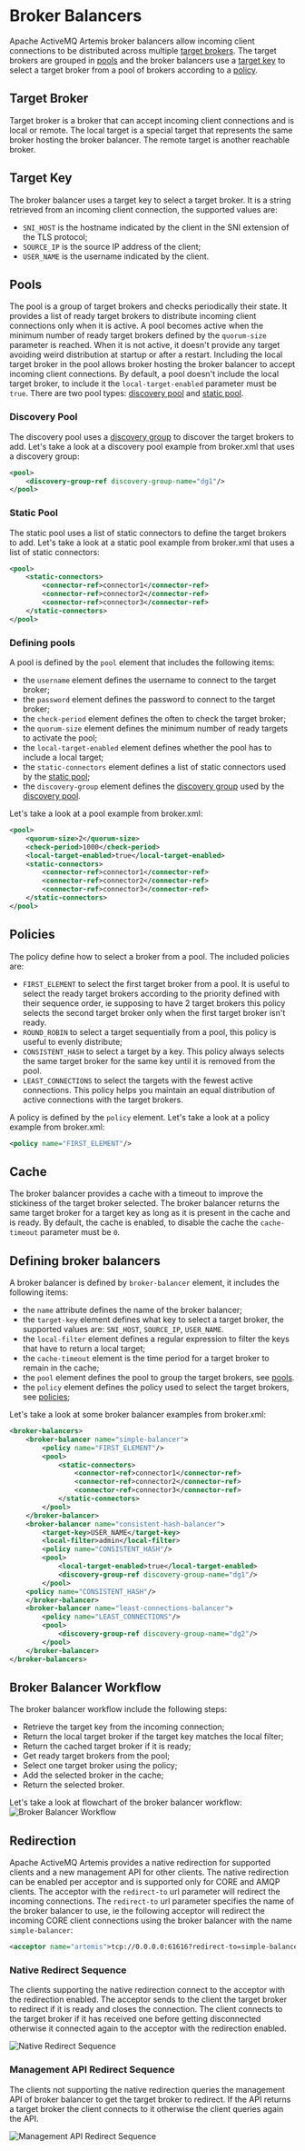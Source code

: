 # Broker Balancers
Apache ActiveMQ Artemis broker balancers allow incoming client connections to be distributed across multiple [target brokers](target-brokers).
The target brokers are grouped in [pools](#pools) and the broker balancers use a [target key](#target-key)
to select a target broker from a pool of brokers according to a [policy](#policies).

## Target Broker
Target broker is a broker that can accept incoming client connections and is local or remote.
The local target is a special target that represents the same broker hosting the broker balancer.
The remote target is another reachable broker.

## Target Key
The broker balancer uses a target key to select a target broker.
It is a string retrieved from an incoming client connection, the supported values are:
* `SNI_HOST` is the hostname indicated by the client in the SNI extension of the TLS protocol;
* `SOURCE_IP` is the source IP address of the client;
* `USER_NAME` is the username indicated by the client.

## Pools
The pool is a group of target brokers and checks periodically their state.
It provides a list of ready target brokers to distribute incoming client connections only when it is active.
A pool becomes active when the minimum number of ready target brokers defined by the `quorum-size` parameter is reached.
When it is not active, it doesn't provide any target avoiding weird distribution at startup or after a restart.
Including the local target broker in the pool allows broker hosting the broker balancer to accept incoming client connections. 
By default, a pool doesn't include the local target broker, to include it the `local-target-enabled` parameter must be `true`.
There are two pool types: [discovery pool](#discovery-pool) and [static pool](#static-pool).

### Discovery Pool
The discovery pool uses a [discovery group](clusters.md#discovery-groups) to discover the target brokers to add.
Let's take a look at a discovery pool example from broker.xml that uses a discovery group:
```xml
<pool>
    <discovery-group-ref discovery-group-name="dg1"/>
</pool>
```

### Static Pool
The static pool uses a list of static connectors to define the target brokers to add.
Let's take a look at a static pool example from broker.xml that uses a list of static connectors:
```xml
<pool>
    <static-connectors>
        <connector-ref>connector1</connector-ref>
        <connector-ref>connector2</connector-ref>
        <connector-ref>connector3</connector-ref>
    </static-connectors>
</pool>
```

### Defining pools
A pool is defined by the `pool` element that includes the following items:
* the `username` element defines the username to connect to the target broker;
* the `password` element defines the password to connect to the target broker;
* the `check-period` element defines the often to check the target broker;
* the `quorum-size` element defines the minimum number of ready targets to activate the pool;
* the `local-target-enabled` element defines whether the pool has to include a local target;
* the `static-connectors` element defines a list of static connectors used by the [static pool](#static-pool);
* the `discovery-group` element defines the [discovery group](clusters.md#discovery-groups) used by the [discovery pool](#discovery-pool).

Let's take a look at a pool example from broker.xml:
```xml
<pool>
    <quorum-size>2</quorum-size>
    <check-period>1000</check-period>
    <local-target-enabled>true</local-target-enabled>
    <static-connectors>
        <connector-ref>connector1</connector-ref>
        <connector-ref>connector2</connector-ref>
        <connector-ref>connector3</connector-ref>
    </static-connectors>
</pool>
```

## Policies
The policy define how to select a broker from a pool. The included policies are:
* `FIRST_ELEMENT` to select the first target broker from a pool. It is useful to select the ready target brokers
  according to the priority defined with their sequence order, ie supposing to have 2 target brokers
  this policy selects the second target broker only when the first target broker isn't ready.
* `ROUND_ROBIN` to select a target sequentially from a pool, this policy is useful to evenly distribute;
* `CONSISTENT_HASH` to select a target by a key. This policy always selects the same target broker for the same key until it is removed from the pool.
* `LEAST_CONNECTIONS` to select the targets with the fewest active connections. This policy helps you maintain an equal distribution of active connections with the target brokers.

A policy is defined by the `policy` element. Let's take a look at a policy example from broker.xml:
```xml
<policy name="FIRST_ELEMENT"/>
```

## Cache
The broker balancer provides a cache with a timeout to improve the stickiness of the target broker selected.
The broker balancer returns the same target broker for a target key as long as it is present in the cache and is ready.
By default, the cache is enabled, to disable the cache the `cache-timeout` parameter must be `0`.

## Defining broker balancers
A broker balancer is defined by `broker-balancer` element, it includes the following items:
* the `name` attribute defines the name of the broker balancer;
* the `target-key` element defines what key to select a target broker, the supported values are: `SNI_HOST`, `SOURCE_IP`, `USER_NAME`.
* the `local-filter` element defines a regular expression to filter the keys that have to return a local target;
* the `cache-timeout` element is the time period for a target broker to remain in the cache;
* the `pool` element defines the pool to group the target brokers, see [pools](#pools).
* the `policy` element defines the policy used to select the target brokers, see [policies](#policies);

Let's take a look at some broker balancer examples from broker.xml:
```xml
<broker-balancers>
    <broker-balancer name="simple-balancer">
        <policy name="FIRST_ELEMENT"/>
        <pool>
            <static-connectors>
                <connector-ref>connector1</connector-ref>
                <connector-ref>connector2</connector-ref>
                <connector-ref>connector3</connector-ref>
            </static-connectors>
        </pool>
    </broker-balancer>
    <broker-balancer name="consistent-hash-balancer">
        <target-key>USER_NAME</target-key>
        <local-filter>admin</local-filter>
        <policy name="CONSISTENT_HASH"/>
        <pool>
            <local-target-enabled>true</local-target-enabled>
            <discovery-group-ref discovery-group-name="dg1"/>
        </pool>
    <policy name="CONSISTENT_HASH"/>
    </broker-balancer>
    <broker-balancer name="least-connections-balancer">
        <policy name="LEAST_CONNECTIONS"/>
        <pool>
            <discovery-group-ref discovery-group-name="dg2"/>
        </pool>
    </broker-balancer>
</broker-balancers>
```

## Broker Balancer Workflow
The broker balancer workflow include the following steps:
* Retrieve the target key from the incoming connection;
* Return the local target broker if the target key matches the local filter;
* Return the cached target broker if it is ready;
* Get ready target brokers from the pool;
* Select one target broker using the policy;
* Add the selected broker in the cache;
* Return the selected broker.

Let's take a look at flowchart of the broker balancer workflow:
![Broker Balancer Workflow](images/broker_balancer_workflow.png)


## Redirection
Apache ActiveMQ Artemis provides a native redirection for supported clients and a new management API for other clients.
The native redirection can be enabled per acceptor and is supported only for CORE and AMQP clients.
The acceptor with the `redirect-to` url parameter will redirect the incoming connections.
The `redirect-to` url parameter specifies the name of the broker balancer to use,
ie the following acceptor will redirect the incoming CORE client connections using the broker balancer with the name `simple-balancer`:

```xml
<acceptor name="artemis">tcp://0.0.0.0:61616?redirect-to=simple-balancer;protocols=CORE</acceptor>
```
### Native Redirect Sequence

The clients supporting the native redirection connect to the acceptor with the redirection enabled.
The acceptor sends to the client the target broker to redirect if it is ready and closes the connection.
The client connects to the target broker if it has received one before getting disconnected
otherwise it connected again to the acceptor with the redirection enabled.

![Native Redirect Sequence](images/native_redirect_sequence.png)

### Management API Redirect Sequence
The clients not supporting the native redirection queries the management API of broker balancer
to get the target broker to redirect. If the API returns a target broker the client connects to it
otherwise the client queries again the API.

![Management API Redirect Sequence](images/management_api_redirect_sequence.png)
